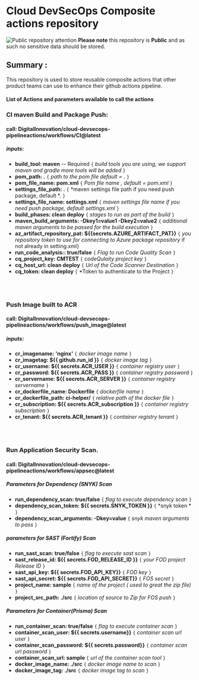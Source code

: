 # Cloud DevSecOps Composite actions repository
![Public repository attention](https://img.icons8.com/ios/32/000000/error--v1.png)
**Please note** this repository is **Public** and as such no sensitive data should be stored. 

## Summary :
This repository is used to store reusable composite actions that other product teams can use to enhance their github actions pipeline.


#### List of Actions and parameters available to call the actions


### CI maven Build and Package Push:

#### call:  DigitalInnovation/cloud-devsecops-pipelineactions/workflows/CI@latest

##### inputs:
- **build\_tool: maven**  -- Required		`{` *build tools you are using, we support maven and gradle more tools will be added* `}`
- **pom\_path: .** 				 `{` *path to the pom file default = .* `}`
- **pom\_file\_name: pom.xml** `{` *Pom file name , default = pom.xml* `}`
- **settings\_file\_path: .** 	`{` *maven settings file path if you need push package, default *. `}`
- **settings\_file\_name: settings.xml** 	`{` *maven settings file name if you need push package, default settings.xml* `}`
- **build\_phases: clean deploy**  `{` *stages to run as part of the build* `}`
- **maven\_build\_arguments: -Dkey1=value1 -Dkey2=value2**  `{` *additional maven arguments to be passed for the build execution* `}`
- **az\_artifact\_repository\_pat: ${{secrets.AZURE\_ARTIFACT\_PAT}}** 	`{` *you repository token to use for connecting to Azure package repository* if not already in setting.xml`}`
- **run\_code\_analysis:: true/false**  `{` *Flag to run Code Quality Scan* `}`
- **cq_project_key: CMTEST**  `{` *codeQulaity project key* `}`
- **cq_host_url: clean deploy**  `{` *Url of the Code Scanner Destination* `}`
- **cq_token: clean deploy**  `{` *Token to authenticate to the Project `}`

</br>
</br>

### Push Image built to ACR

#### call: DigitalInnovation/cloud-devsecops-pipelineactions/workflows/push\_image@latest

##### inputs:
- **cr\_imagename: 'nginx'**  					`{` *docker image name* `}`
- **cr\_imagetag: ${{ github.run\_id }}** 		`{` *docker image tag* `}`
- **cr\_username: ${{ secrets.ACR\_USER }}** 		`{` *container registry user* `}`
- **cr\_password: ${{ secrets.ACR\_PASS }}** 		`{` *container registry password* `}`
- **cr\_servername: ${{ secrets.ACR\_SERVER }}** 	`{` *container registry servername* `}`
- **cr_dockerfile_name: Dockerfile** 	`{` *dockerfile name* `}`
- **cr_dockerfile_path: ci-helper/** 	`{` *relative path of the docker file* `}`
- **cr_subscription: ${{ secrets.ACR\_subscription }}** 	`{` *container registry subscription* `}`  
- **cr_tenant: ${{ secrets.ACR\_tenant }}** 	`{` *container registry tenant* `}`  

</br>
</br>

### Run Application Security Scan.
#### call: DigitalInnovation/cloud-devsecops-pipelineactions/workflows/appsec@latest

##### Parameters for Dependency (SNYK) Scan

- **run_dependency_scan: true/false** 	`{` *flag to execute dependency scan* `}`
- **dependency\_scan\_token: ${{ secrets.SNYK\_TOKEN }}** 	`{` *snyk token * `}`
- **dependency\_scan\_arguments: -Dkey=value** 	`{` *snyk maven arguments to pass* `}`

##### parameters for SAST (Fortify) Scan

- **run_sast_scan: true/false** 	`{` *flag to execute sast scan* `}`
- **sast\_release\_id: ${{ secrets.FOD\_RELEASE\_ID }}** 	`{` *your FOD project Release ID* `}`
- **sast\_api\_key: ${{ secrets.FOD\_API\_KEY}}** 			`{` *FOD key* `}`
- **sast\_api\_secret: ${{ secrets.FOD\_API\_SECRET}}** 	`{` *FOS secret* `}`
- **project\_name: sample**  							`{` *name of the project ( used to great the zip file)* `}`
- **project\_src\_path: ./src** 						`{` *location of source to Zip for FOS push* `}`

##### Parameters for Container(Prisma) Scan

- **run_container_scan: true/false** 	`{` *flag to execute container scan* `}`
- **container_scan_user: ${{ secrets.username}}** 			`{` *container scan url user* `}`
- **container_scan_password: ${{ secrets.password}}** 	`{` *container scan url password* `}`
- **container_scan_url: sample**  							`{` *url of the container scan tool* `}`
- **docker_image_name: ./src** 						`{` *docker image name to scan* `}`
- **docker_image_tag: ./src** 						`{` *docker image tag to scan* `}`

</br>

